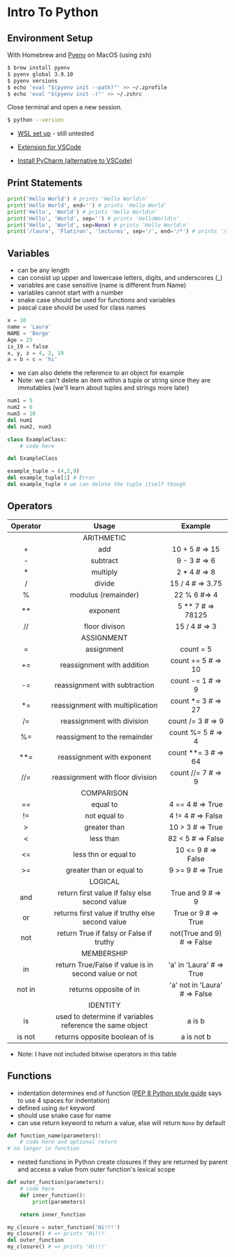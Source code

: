 # Intro To Python

## Environment Setup

With Homebrew and [Pyenv](https://github.com/pyenv/pyenv) on MacOS (using zsh)
```bash
$ brew install pyenv
$ pyenv global 3.9.10
$ pyenv versions
$ echo 'eval "$(pyenv init --path)"' >> ~/.zprofile
$ echo 'eval "$(pyenv init -)"' >> ~/.zshrc
```
Close terminal and open a new session.
```bash
$ python --version
```

- [WSL set up](https://www.techtronic.us/install-python-pyenv-on-wsl-ubuntu/) - still untested

- [Extension for VSCode](https://marketplace.visualstudio.com/items?itemName=ms-python.python)
- [Install PyCharm (alternative to VSCode)](https://www.jetbrains.com/pycharm/download/#section=mac)

## Print Statements
```python
print('Hello World') # prints 'Hello World\n'
print('Hello World', end='') # prints 'Hello World'
print('Hello', 'World') # prints 'Hello World\n'
print('Hello', 'World', sep='') # prints 'HelloWorld\n'
print('Hello', 'World', sep=None) # prints 'Hello World\n'
print('/laura', 'Flatiron', 'lectures', sep='/', end='/*') # prints '/laura/Flatiron/lectures/*'
```

## Variables
- can be any length
- can consist up upper and lowercase letters, digits, and underscores (_)
- variables are case sensitive (name is different from Name)
- variables cannot start with a number
- snake case should be used for functions and variables
- pascal case should be used for class names

```python
x = 10
name = 'Laura'
NAME = 'Berge'
Age = 25
is_19 = false
x, y, z = 4, 2, 19
a = b = c = 'hi'
```

- we can also delete the reference to an object for example
- Note: we can't delete an item within a tuple or string since they are immutables (we'll learn about tuples and strings more later)

```python
num1 = 5
num2 = 6
num3 = 10
del num1
del num2, num3

class ExampleClass:
    # code here

del ExampleClass

example_tuple = (4,2,9)
del example_tuple[1] # Error
del example_tuple # we can delete the tuple itself though
```

## Operators
| Operator | Usage | Example |
| :---: | :---: | :---: |
|  | ARITHMETIC |  |
| + | add | 10 + 5 # => 15 |
| - | subtract | 9 - 3 # => 6 |
| * | multiply | 2 * 4 # => 8 |
| / | divide | 15 / 4 # => 3.75 |
| % | modulus (remainder) | 22 % 6 #=> 4 |
| ** | exponent | 5 ** 7 # => 78125 |
| // | floor divison | 15 / 4 # => 3 |
| | ASSIGNMENT | |
| = | assignment | count = 5 |
| += | reassignment with addition | count += 5 # => 10 |
| -= | reassignment with subtraction | count -= 1 # => 9 |
| *= | reassignment with multiplication | count *= 3 # => 27 |
| /= | reassignment with division | count /= 3 # => 9 |
| %= | reassigment to the remainder | count %= 5 # => 4 |
| **= | reassignment with exponent | count **= 3 # => 64 |
| //= | reassignment with floor division | count //= 7 # => 9 |
|  | COMPARISON |  |
| == | equal to | 4 == 4 # => True |
| != | not equal to | 4 != 4 # => False |
| > | greater than | 10 > 3 # => True |
| < | less than | 82 < 5 # => False |
| <= | less thn or equal to | 10 <= 9 # => False |
| >= | greater than or equal to | 9 >= 9 # => True |
|  | LOGICAL |  |
| and | return first value if falsy else second value | True and 9 # => 9 |
| or | returns first value if truthy else second value | True or 9 # => True |
| not | return True if falsy or False if truthy | not(True and 9) # => False |
|  | MEMBERSHIP |  |
| in | return True/False if value is in second value or not | 'a' in 'Laura' # => True |
| not in | returns opposite of in | 'a' not in 'Laura' # => False |
|  | IDENTITY |  |
| is | used to determine if variables reference the same object | a is b |
| is not | returns opposite boolean of is | a is not b |

- Note: I have not included bitwise operators in this table

## Functions
- indentation determines end of function ([PEP 8 Python style guide](https://www.python.org/dev/peps/pep-0008/#indentation) says to use 4 spaces for indentation)
- defined using `def` keyword
- should use snake case for name
- can use return keyword to return a value, else will return `None` by default

```python
def function_name(parameters):
    # code here and optional return
# no longer in function
```

- nested functions in Python create closures if they are returned by parent and access a value from outer function's lexical scope

```python
def outer_function(parameters):
    # code here
    def inner_function():
        print(parameters)

    return inner_function

my_closure = outer_function('Hi!!!')
my_closure() # => prints 'Hi!!!'
del outer_function
my_closure() # => prints 'Hi!!!'
```
